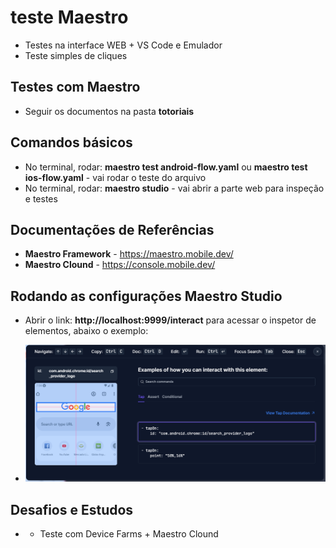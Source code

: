 # teste Maestro

* Testes na interface WEB + VS Code e Emulador
* Teste simples de cliques

## Testes com Maestro

* Seguir os documentos na pasta **totoriais**

## Comandos básicos

* No terminal, rodar: **maestro test android-flow.yaml** ou **maestro test ios-flow.yaml** - vai rodar o teste do arquivo
* No terminal, rodar: **maestro studio** - vai abrir a parte web para inspeção e testes

## Documentações de Referências

* **Maestro Framework** - https://maestro.mobile.dev/
* **Maestro Clound** - https://console.mobile.dev/

## Rodando as configurações Maestro Studio

* Abrir o link: **http://localhost:9999/interact** para acessar o inspetor de elementos, abaixo o exemplo:

* ![Json de exemplo](tutoriais/images/exemplo-web.png)

## Desafios e Estudos

* * Teste com Device Farms + Maestro Clound